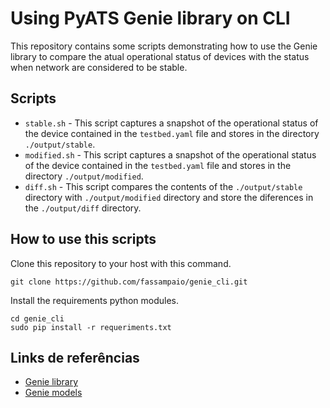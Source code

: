# Using PyATS Genie library on CLI
This repository contains some scripts demonstrating how to use the Genie library to compare the atual operational status of devices with the status when network are considered to be stable.
## Scripts
- `stable.sh` - This script captures a snapshot of the operational status of the device contained in the `testbed.yaml` file and stores in the directory `./output/stable`.
- `modified.sh` - This script captures a snapshot of the operational status of the device contained in the `testbed.yaml` file and stores in the directory `./output/modified`.
- `diff.sh` - This script compares the contents of the `./output/stable` directory with `./output/modified` directory and store the diferences in the `./output/diff` directory.
## How to use this scripts
Clone this repository to your host with this command.
```
git clone https://github.com/fassampaio/genie_cli.git
```
Install the requirements python modules.
```
cd genie_cli
sudo pip install -r requeriments.txt
```
## Links de referências
- [Genie library](https://developer.cisco.com/docs/genie-docs/)
- [Genie models](https://developer.cisco.com/docs/genie-docs/)